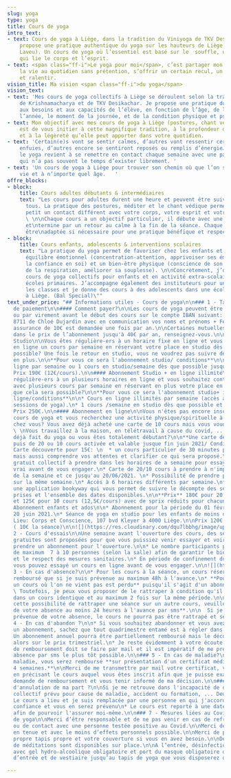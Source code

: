 ```yaml
---
slug: yoga
type: yoga
title: Cours de yoga
intro_text:
- text: Cours de yoga à Liège, dans la tradition du Viniyoga de TKV Desikachar. Je
    propose une pratique authentique du yoga sur les hauteurs de Liège (Cointe et
    Laveu). Un cours de yoga où l’essentiel est basé sur le  souffle, une respiration
    qui lie le corps et l’esprit.
- text: <span class="ff-i">Le yoga pour moi</span>, c’est partager mon regard sur
    la vie au quotidien sans prétention, s’offrir un certain recul, un peu de hauteur
    et ralentir.
vision_title: Ma vision <span class="ff-i">du yoga</span>
vision_text:
- text: 'Mes cours de yoga collectifs à Liège se déroulent selon la tradition de l’enseignement
    de Krishnamacharya et de TKV Desikachar. Je propose une pratique du yoga qui s’adapte
    aux besoins et aux capacités de l’élève, en fonction de l’âge, de la période de
    l’année, le moment de la journée, et de la condition physique et psychique. '
- text: Mon objectif avec mes cours de yoga à Liège (postures, chant védique et méditation)
    est de vous initier à cette magnifique tradition, à la profondeur de son apport
    et à la légèreté qu’elle peut apporter dans votre quotidien.
- text: 'Certain(e)s vont se sentir calmes, d’autres vont ressentir certaines émotions
    enfuies, d’autres encore se sentiront reposés ou remplis d’énergie… Pratiquer
    le yoga revient à se remettre en contact chaque semaine avec une partie de soi
    qui n’a pas souvent le temps d’exister librement. '
- text: 'Un cours de yoga à Liège pour trouver son chemin où que l’on soit dans la
    vie et à n’importe quel âge.   '
offre_blocks:
- block:
    title: Cours adultes débutants & intermédiaires
    text: "Les cours pour adultes durent une heure et peuvent être suivis par toutes\net
      tous. La pratique des postures, méditer et le chant védique permettent petit\nà
      petit un contact différent avec votre corps, votre esprit et votre respiration.
      \ \n\nChaque cours a un objectif particulier, il débute avec une préparation
      et\ntermine par un retour au calme à la fin de la séance. Chaque posture peut
      être\nadaptée si nécessaire pour une pratique bénéfique et respectueuse."
- block:
    title: Cours enfants, adolescents & interventions scolaires
    text: "La pratique du yoga permet de favoriser chez les enfants et adolescents\nleur
      équilibre émotionnel (concentration-attention, apprivoiser ses émotions,\naugmenter
      la confiance en soi) et un bien-être physique (conscience de son corps,\nimportance
      de la respiration, améliorer sa souplesse). \n\nConcrètement, j’organise des
      cours de yoga collectifs pour enfants et en activité extra-scolaire dans\ndeux
      écoles primaires. J’accompagne également des instituteurs pour une sensibilisation\ndans
      les classes et je donne des cours à des adolescents dans une école de danse\ncontemporaine
      à Liège. (Bal Special)\""
text_under_price: "## Informations utiles - Cours de yoga\n\n### 1 - Tarifs et Modalités
  de paiement\n\n#### Comment payer?\n\nLes cours de yoga peuvent être réglés en espèces
  ou par virement avant le début des cours sur le compte IBAN suivant: BE30 0689 3991
  8711 de Chloé Dujardin avec en communication vos noms et prénoms + Fév-Juin 2021.\n\nUne
  assurance de 10€ est demandée une fois par an.\n\nCertaines mutuelles interviennent
  dans le prix de l’abonnement jusqu'à 40€ par an, renseignez-vous.\n\n#### Abonnement
  Studio\n\nVous êtes régulière-ers à un horaire fixe en ligne et vous souhaitez continuer
  en ligne un cours par semaine en réservant votre place en studio dès que cela sera
  possible? Une fois le retour en studio, vous ne voudrez pas suivre de cours en ligne
  en plus.\n\n**Pour vous ce sera l'abonnement studio/ conditions**\n\n* 1 cours en
  ligne par semaine ou 1 cours en studio/semaine dès que possible jusqu’au 20/06/2021.\n*
  Prix 190€ (12€/cours).\n\n#### Abonnement Studio + en ligne illimité\n\nVous êtes
  régulière-ers à un plusieurs horaires en ligne et vous souhaitez continuer en ligne
  avec plusieurs cours par semaine en réservant en plus votre place en studio dès
  que cela sera possible?\n\n**Pour vous ce sera l'abonnement studio+ illimité en
  ligne/conditions**\n\n* Cours en ligne illimités par semaine (accès à près de 80
  sessions de yoga).\n* 1 cours /semaine en studio dès que possible et jusqu'au 20/06/2021.\n*
  Prix 250€.\n\n#### Abonnement en ligne\n\nVous n'êtes pas encore inscrit.es à mes
  cours de yoga et vous recherchez une activité physique/spirituelle à pratiquer de
  chez vous? Vous avez déjà acheté une carte de 10 cours mais vous voudriez prolonger?
  \ \nVous travaillez à la maison, en télétravail à cause du covid, ...  \nVous avez
  déjà fait du yoga ou vous êtes totalement débutant?\n\n**Une carte découverte et
  puis de 20 ou 10 cours activée et valable jusque fin juin 2021/ Conditions**\n\n*
  Carte découverte pour 15€: \n  * un cours particulier de 30 minutes pour se rencontrer
  mais aussi comprendre vos attentes et clarifier ce qui sera proposé.\n  * un cours
  gratuit collectif à prendre dans les horaires de a semaine pour essayer pour de
  vrai avant de vous engager.\n* Carte de 20/10 cours à prendre à n'importe quel horaire
  de la semaine et ce jusqu'au 20/06/2021. \n* Possibilité de prendre plusieurs sessions
  sur la même semaine.\n* Accès à 6 horaires différents par semaine.\n* Système via
  une application bookyway qui vous permet de suivre le décompte des sessions déjà
  prises et l'ensemble des dates disponibles.\n\n**Prix** 180€ pour 20 cours ( 9€/cours)
  et 125€ pour 10 cours (12,5€/cours) avec de sprix réduits pour chacune des cartes.\n\n####
  Abonnement enfants et ados\n\n* Abonnement pour la période du 01 février 2021 au
  20 juin 2021.\n* Séance de yoga en studio pour les enfants de moins de 12 ans autorisée.\n*
  Lieu: Corps et Conscience, 107 bvd Kleyer à 4000 Liège.\n\nPrix 120€ pour 12 cours
  ( 10€ la séance)\n\n![](https://res.cloudinary.com/dqu7lbbhg/image/upload/c_scale,dpr_auto,q_70,w_680,f_auto/v1582188783/AdobeStock_218109710_rnla4x.jpg)\n\n###
  2 - Cours d'essais\n\nUne semaine avant l'ouverture des cours, des séances découvertes
  gratuites sont proposées pour que vous puissiez venir essayer et voir si vous souhaitez
  prendre un abonnement pour l'ouverture.\n\n* Le nombre participants par cours est
  de maximum  7 à 10 personnes (selon la salle) afin de garantir le bien-être de chacun
  et le respect des mesures sanitaires.\n* En période de confinement du au covid,
  vous pouvez essayé un cours en ligne avant de vous engager.\n\n![](https://res.cloudinary.com/dqu7lbbhg/image/upload/c_scale,dpr_auto,q_70,w_680,f_auto/v1584627110/AdobeStock_251503715-min_rvmb3x.jpg)\n\n###
  3 - En cas d'absence?\n\n* Pour les cours à la séance, un cours réservé ne sera
  remboursé que si je suis prévenue au maximum 48h à l'avance.\n* **Pour les abonnements,
  un cours où l'on ne vient pas est perdu** puisqu'il s'agit d'un abonnement.\n\n
  \ Toutefois, je peux vous proposer de le rattraper à condition qu'il y ait un désistement
  dans un cours identique et au maximum 2 fois sur la même période.\n\n  **Pour obtenir
  cette possibilité de rattraper une séance sur un autre cours, veuillez me prévenir
  de votre absence au moins 24 heures à l'avance par sms**.\n\n  Si je ne suis pas
  prévenue de votre absence, le cours ne pourra pas être rattrapé et sera perdu.\n\n###
  4 - En cas d'abandon ?\n\n* Si vous souhaitez abandonner et vous avez souscrits
  un abonnement, sachez que tout quadrimestre entamé est à régler dans son intégralité.\n*
  Un abonnement annuel pourra être partiellement remboursé mais le décompte se fera
  alors sur le prix trimestriel.\n* Je reste évidemment à votre écoute. Toute demande
  de remboursement doit se faire par mail et il est impératif de me prévenir de votre
  absence par sms le plus tôt possible.\n\n### 5 - En cas de maladie?\n\nEn cas de
  maladie, vous serez remboursé **sur présentation d'un certificat médical d'au moins
  4 semaines.**\n\nMerci de me transmettre par mail votre certificat, vos coordonnées,
  en précisant le cours auquel vous êtes inscrit afin que je puisse examiner votre
  demande de remboursement et vous tenir informé de ma décision.\n\n### 6 - En cas
  d'annulation de ma part ?\n\nSi je me retrouve dans l'incapacité de donner le cours
  collectif prévu pour cause de maladie, accident ou formation, ... Deux options:\n\n*
  Le cours a lieu et je suis remplacée par une personne en qui j'accorde toute ma
  confiance et vous en serez prévenu\n* Le cours est reporté à une date ultérieure
  afin de pourvoir l'assurer moi-même.\n\n### 7 - Mesures liées au Covid des studios
  de yoga\n\nMerci d’être responsable et de ne pas venir en cas de refroidissement
  ou de contact avec une personne testée positive au Covid.\n\nMerci de venir déjà
  en tenue et avec le moins d’effets personnels possible.\n\nMerci de prendre votre
  propre tapis propre et votre couverture si vous en avez besoin.\n\nDes coussins
  de méditations sont disponibles sur place.\n\nA l’entrée, désinfection des mains
  avec gel hydro-alcoolique obligatoire et port du masque obligatoire dans l’espace
  d’entrée et de vestiaire jusqu’au tapis de yoga que vous disposerez dans la salle."

---
```

